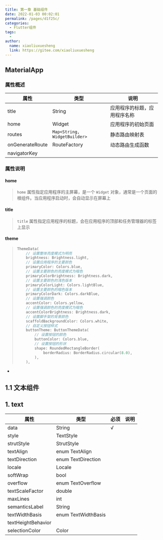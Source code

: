 ```yaml
---
title: 第一章 基础组件
date: 2022-01-03 00:02:01
permalink: /pages/d1f25c/
categories:
  - Flutter组件
tags:
  - 
author: 
  name: xiaoliuxuesheng
  link: https://gitee.com/xiaoliuxuesheng
---
```


## MaterialApp

### 属性概述

| 属性            | 类型                         | 说明                         |
| --------------- | ---------------------------- | ---------------------------- |
| title           | String                       | 应用程序的标题，应用程序名称 |
| home            | Widget                       | 应用程序的初始页面           |
| routes          | `Map<String, WidgetBuilder>` | 静态路由映射表               |
| onGenerateRoute | RouteFactory                 | 动态路由生成函数             |
| navigatorKey    |                              |                              |

### 属性说明

#### home

> `home` 属性指定应用程序的主屏幕，是一个 `Widget` 对象，通常是一个页面的根组件。当应用程序启动时，会自动显示在屏幕上

#### title

> `title` 属性指定应用程序的标题，会在应用程序的顶部和任务管理器的标签上显示

#### theme

> ```dart
> ThemeData(
>     // 设置整体亮度模式为明亮
>     brightness: Brightness.light,
>     // 设置应用程序的主要颜色
>     primaryColor: Colors.blue,
>     // 设置主要颜色的亮度模式为暗色
>     primaryColorBrightness: Brightness.dark,
>     // 设置主要颜色的浅色版本
>     primaryColorLight: Colors.lightBlue,
>     // 设置主要颜色的暗色版本
>     primaryColorDark: Colors.darkBlue,
>     // 设置强调颜色
>     accentColor: Colors.yellow,
>     // 设置强调颜色的亮度模式为暗色
>     accentColorBrightness: Brightness.dark,
>     // 设置脚手架的背景颜色
>     scaffoldBackgroundColor: Colors.white,
>     // 自定义按钮样式
>     buttonTheme: ButtonThemeData(
>         // 设置按钮的颜色
>         buttonColor: Colors.blue,
>         // 设置按钮的形状
>         shape: RoundedRectangleBorder(
>             borderRadius: BorderRadius.circular(8.0),
>         ),
>     ),
> ```

- 

## 1.1 文本组件

## 1. text

| 属性               | 类型                | 必须 | 说明 |
| ------------------ | ------------------- | ---- | ---- |
| data               | String              | √    |      |
| style              | TextStyle           |      |      |
| strutStyle         | StrutStyle          |      |      |
| textAlign          | enum TextAlign      |      |      |
| textDirection      | enum TextDirection  |      |      |
| locale             | Locale              |      |      |
| softWrap           | bool                |      |      |
| overflow           | enum TextOverflow   |      |      |
| textScaleFactor    | double              |      |      |
| maxLines           | int                 |      |      |
| semanticsLabel     | String              |      |      |
| textWidthBasis     | enum TextWidthBasis |      |      |
| textHeightBehavior |                     |      |      |
| selectionColor     | Color               |      |      |


